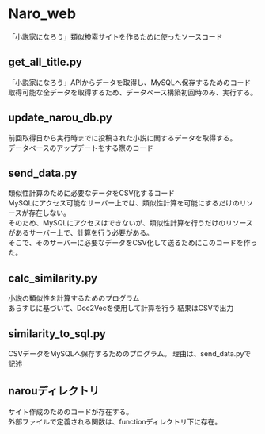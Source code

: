 # Naro_web
「小説家になろう」類似検索サイトを作るために使ったソースコード

## get_all_title.py
「小説家になろう」APIからデータを取得し、MySQLへ保存するためのコード<br>
取得可能な全データを取得するため、データベース構築初回時のみ、実行する。

## update_narou_db.py
前回取得日から実行時までに投稿された小説に関するデータを取得する。 <br>
データベースのアップデートをする際のコード

## send_data.py
類似性計算のために必要なデータをCSV化するコード<br>
MySQLにアクセス可能なサーバー上では、類似性計算を可能にするだけのリソースが存在しない。<br>
そのため、MySQLにアクセスはできないが、類似性計算を行うだけのリソースがあるサーバー上で、計算を行う必要がある。<br>
そこで、そのサーバーに必要なデータをCSV化して送るためにこのコードを作った。

## calc_similarity.py
小説の類似性を計算するためのプログラム<br>
あらすじに基づいて、Doc2Vecを使用して計算を行う
結果はCSVで出力

## similarity_to_sql.py
CSVデータをMySQLへ保存するためのプログラム。
理由は、send_data.pyで記述

## narouディレクトリ
サイト作成のためのコードが存在する。<br>
外部ファイルで定義される関数は、functionディレクトリ下に存在。
